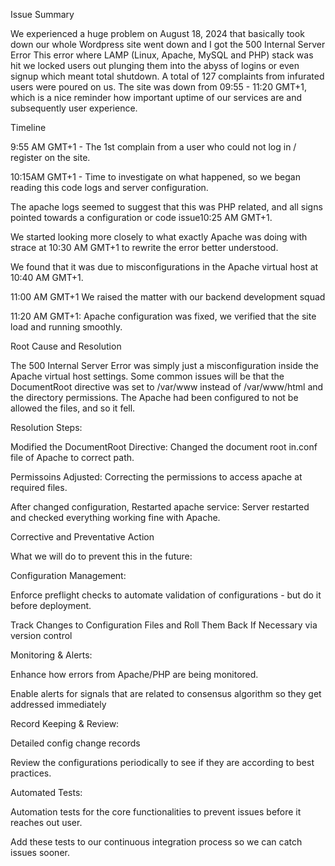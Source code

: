 Issue Summary

We experienced a huge problem on August 18, 2024 that basically took down our whole Wordpress site went down and I got the 500 Internal Server Error This error where LAMP (Linux, Apache, MySQL and PHP) stack was hit we locked users out plunging them into the abyss of logins or even signup which meant total shutdown. A total of 127 complaints from infurated users were poured on us. The site was down from 09:55 - 11:20 GMT+1, which is a nice reminder how important uptime of our services are and subsequently user experience.

Timeline

9:55 AM GMT+1 - The 1st complain from a user who could not log in / register on the site.

10:15AM GMT+1 - Time to investigate on what happened, so we began reading this code logs and server configuration.

The apache logs seemed to suggest that this was PHP related, and all signs pointed towards a configuration or code issue10:25 AM GMT+1.

We started looking more closely to what exactly Apache was doing with strace at 10:30 AM GMT+1 to rewrite the error better understood.

We found that it was due to misconfigurations in the Apache virtual host at 10:40 AM GMT+1.

11:00 AM GMT+1 We raised the matter with our backend development squad

11:20 AM GMT+1: Apache configuration was fixed, we verified that the site load and running smoothly.

Root Cause and Resolution

The 500 Internal Server Error was simply just a misconfiguration inside the Apache virtual host settings. Some common issues will be that the DocumentRoot directive was set to /var/www instead of /var/www/html and the directory permissions. The Apache had been configured to not be allowed the files, and so it fell.

Resolution Steps:

Modified the DocumentRoot Directive: Changed the document root in.conf file of Apache to correct path.

Permissoins Adjusted: Correcting the permissions to access apache at required files.

After changed configuration, Restarted apache service: Server restarted and checked everything working fine with Apache.

Corrective and Preventative Action

What we will do to prevent this in the future:

Configuration Management:

Enforce preflight checks to automate validation of configurations - but do it before deployment.

Track Changes to Configuration Files and Roll Them Back If Necessary via version control

Monitoring & Alerts:

Enhance how errors from Apache/PHP are being monitored.

Enable alerts for signals that are related to consensus algorithm so they get addressed immediately

Record Keeping & Review:

Detailed config change records

Review the configurations periodically to see if they are according to best practices.

Automated Tests:

Automation tests for the core functionalities to prevent issues before it reaches out user.

Add these tests to our continuous integration process so we can catch issues sooner.
